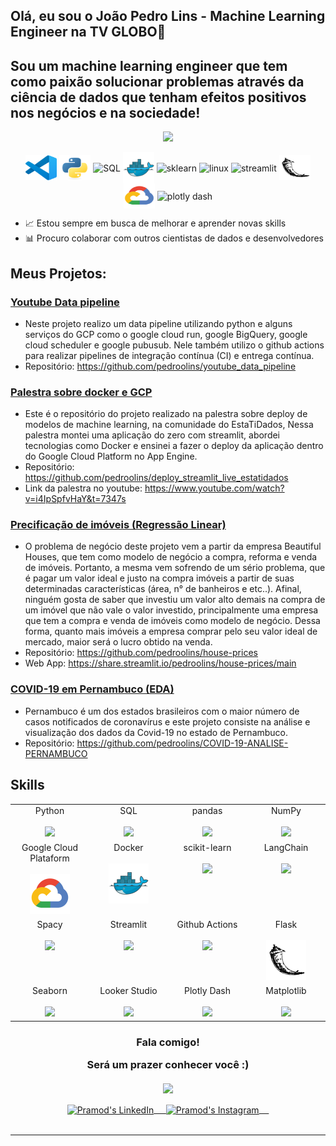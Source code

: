 ## Olá, eu sou o João Pedro Lins - Machine Learning Engineer na TV GLOBO👋

## Sou um machine learning engineer que tem como paixão solucionar problemas através da ciência de dados que tenham efeitos positivos nos negócios e na sociedade!

<p align='center'>
    <img height=300px src='https://cdn.dribbble.com/users/213408/screenshots/2571632/bcb-header.gif'>
</p>

<div style="display: inline_block" align="center">
  <img align="center" alt="VSCode" height="40" width="50" src="https://raw.githubusercontent.com/devicons/devicon/master/icons/vscode/vscode-original.svg"> 
  <img align="center" alt="Python" height="40" width="50" src="https://raw.githubusercontent.com/devicons/devicon/master/icons/python/python-original.svg">
  <img align="center" alt="SQL" height="40" width="50" src="https://desenvolvimentoaberto.files.wordpress.com/2016/11/logoazuresql.png">
  <img align="center" alt="Docker" height="50" width="50" src="https://raw.githubusercontent.com/devicons/devicon/master/icons/docker/docker-original.svg">
  <img align="center" alt="sklearn" height="30" width="40" src="https://scikit-learn.org/stable/_images/scikit-learn-logo-notext.png">
  <img align="center" alt="linux" height="30" width="40" src="https://comunicall.com.br/wp-content/uploads/2017/09/linux.png">
  <img align="center" alt="streamlit" height="30" width="40" src="https://streamlit.io/images/brand/streamlit-logo-primary-colormark-lighttext.png">
  <img align="center" alt="Flask" height="40" width="50" src="https://raw.githubusercontent.com/devicons/devicon/master/icons/flask/flask-original.svg">
  <img align="center" alt="GCP" height="40" width="50" src="https://raw.githubusercontent.com/devicons/devicon/master/icons/googlecloud/googlecloud-original.svg">
  <img align="center" alt="plotly dash" height="40" width="100" src="https://dash.plotly.com/assets/images/light_plotly_dash_logo.png">
</div>

- 📈 Estou sempre em busca de melhorar e aprender novas skills
- 📊 Procuro colaborar com outros cientistas de dados e desenvolvedores  

## Meus Projetos:

### [Youtube Data pipeline](https://github.com/pedroolins/youtube_data_pipeline)
  * Neste projeto realizo um data pipeline utilizando python e alguns serviços do GCP como o google cloud run, google BigQuery, google cloud scheduler e google pubusub. Nele também utilizo o github actions para realizar pipelines de integração contínua (CI) e entrega contínua.
  * Repositório: https://github.com/pedroolins/youtube_data_pipeline

### [Palestra sobre docker e GCP](https://github.com/pedroolins/deploy_streamlit_live_estatidados)
  * Este é o repositório do projeto realizado na palestra sobre deploy de modelos de machine learning, na comunidade do EstaTiDados, Nessa palestra montei uma aplicação do zero com streamlit, abordei tecnologias como Docker e ensinei a fazer o deploy da aplicação dentro do Google Cloud Platform no App Engine.
  * Repositório: https://github.com/pedroolins/deploy_streamlit_live_estatidados
  * Link da palestra no youtube: https://www.youtube.com/watch?v=i4IpSpfvHaY&t=7347s

### [Precificação de imóveis (Regressão Linear)](https://github.com/pedroolins/house-prices)
  * O problema de negócio deste projeto vem a partir da empresa Beautiful Houses, que tem como modelo de negócio a compra, reforma e venda de imóveis. Portanto, a mesma vem sofrendo de um sério problema, que é pagar um valor ideal e justo na compra imóveis a partir de suas determinadas características (área, n° de banheiros e etc..). Afinal, ninguém gosta de saber que investiu um valor alto demais na compra de um imóvel que não vale o valor investido, principalmente uma empresa que tem a compra e venda de imóveis como modelo de negócio. Dessa forma, quanto mais imóveis a empresa comprar pelo seu valor ideal de mercado, maior será o lucro obtido na venda.
  * Repositório: https://github.com/pedroolins/house-prices
  * Web App: https://share.streamlit.io/pedroolins/house-prices/main

### [COVID-19 em Pernambuco (EDA)](https://github.com/pedroolins/COVID-19-ANALISE-PERNAMBUCO)
  * Pernambuco é um dos estados brasileiros com o maior número de casos notificados de coronavírus e este projeto consiste na análise e visualização dos dados da Covid-19 no estado de Pernambuco.
  * Repositório: https://github.com/pedroolins/COVID-19-ANALISE-PERNAMBUCO

## Skills

<table align="center">
  <tbody>
    <tr valign="top">
      <td width="25%" align="center">
        <span>Python</span><br><br>
        <img height="64px" src="https://cdn.svgporn.com/logos/python.svg">
      </td>
      <td width="25%" align="center">
        <span>SQL</span><br><br>
        <img height="64px" src="https://desenvolvimentoaberto.files.wordpress.com/2016/11/logoazuresql.png">
      </td>
      <td width="25%" align="center">
        <span>pandas</span><br><br>
        <img height="64px" src="https://pandas.pydata.org/static/img/pandas.svg">
      </td>
      <td width="25%" align="center">
        <span>NumPy</span><br><br>
        <img height="64px" src="https://upload.wikimedia.org/wikipedia/commons/thumb/3/31/NumPy_logo_2020.svg/2560px-NumPy_logo_2020.svg.png">
      </td>
    </tr>
    <tr valign="top">
      <td width="25%" align="center">
        <span>Google Cloud Plataform</span><br><br>
        <img height="64px" src="https://raw.githubusercontent.com/devicons/devicon/master/icons/googlecloud/googlecloud-original.svg">
      </td>
      <td width="25%" align="center">
        <span>Docker</span><br><br>
        <img height="64px" src="https://raw.githubusercontent.com/devicons/devicon/master/icons/docker/docker-original.svg">
      </td>
      <td width="25%" align="center">
        <span>scikit-learn</span><br><br>
        <img height="64px" src="https://scikit-learn.org/stable/_images/scikit-learn-logo-notext.png">
      </td>
      <td width="25%" align="center">
        <span>LangChain</span><br><br>
        <img height="64px" src="https://media.licdn.com/dms/image/v2/D4D12AQGQQFHNeQJRgQ/article-cover_image-shrink_600_2000/article-cover_image-shrink_600_2000/0/1711873462713?e=1733356800&v=beta&t=84zKE0OMts6cGriVgqpa0MAG4vW81M6sr2TS5NaolMs">
      </td>
    </tr>
    <tr valign="top">
      <td width="25%" align="center">
        <span>Spacy</span><br><br>
        <img height="64px" src="https://upload.wikimedia.org/wikipedia/commons/thumb/8/88/SpaCy_logo.svg/120px-SpaCy_logo.svg.png">
      </td>
      <td width="25%" align="center">
        <span>Streamlit</span><br><br>
        <img height="64px" src="https://streamlit.io/images/brand/streamlit-logo-primary-colormark-lighttext.png">
      </td>
      <td width="25%" align="center">
        <span>Github Actions</span><br><br>
        <img height="64px" src="https://avatars.githubusercontent.com/u/44036562?s=280&v=4">
      </td>
      <td width="25%" align="center">
        <span>Flask</span><br><br>
        <img height="64px" src="https://raw.githubusercontent.com/devicons/devicon/master/icons/flask/flask-original.svg">
      </td>
    </tr>
    <tr valign="top">
      <td width="25%" align="center">
        <span>Seaborn</span><br><br>
        <img height="64px" src="https://seaborn.pydata.org/_static/logo-wide-lightbg.svg">
      </td>
      <td width="25%" align="center">
        <span>Looker Studio</span><br><br>
        <img height="64px" src="https://upload.wikimedia.org/wikipedia/commons/thumb/4/4c/Looker.svg/512px-Looker.svg.png?20210222181719">
      </td>
      <td width="25%" align="center">
        <span>Plotly Dash</span><br><br>
        <img height="64px" src="https://dash.plotly.com/assets/images/light_plotly_dash_logo.png">
      </td>
      <td width="25%" align="center">
        <span>Matplotlib</span><br><br>
        <img height="64px" src="https://matplotlib.org/_images/sphx_glr_logos2_001.png">
      </td>
    </tr>
  </tbody>
</table>


<p align="center">

<div align="center">
    <h3 align="center"><p>Fala comigo!</P><p>Será um prazer conhecer você :)</p><img align="center" src="https://github.com/rajput2107/rajput2107/blob/master/Assets/Handshake.gif" height="33px" /></h3> 
</div>
<p align="center">
 <a href="https://www.linkedin.com/in/joao-pedro-lins/" target="blank">
  <img align="center" alt="Pramod's LinkedIn" width="30px" src="https://www.vectorlogo.zone/logos/linkedin/linkedin-icon.svg" /> &nbsp; &nbsp;
 </a>
 <a href="https://www.instagram.com/pedroo_lins/" target="blank">
  <img align="center" alt="Pramod's Instagram" width="30px" src="https://www.vectorlogo.zone/logos/instagram/instagram-icon.svg" /> &nbsp; &nbsp;
 </a>
  <br/>
  <br/>

---
